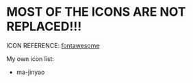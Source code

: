 # MOST OF THE ICONS ARE NOT REPLACED!!!

ICON REFERENCE: [fontawesome](https://fontawesome.com/)

My own icon list:
- ma-jinyao